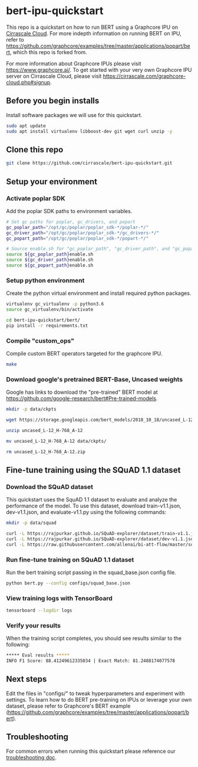 # bert-ipu-quickstart
This repo is a quickstart on how to run BERT using a Graphcore IPU on [Cirrascale Cloud](https://www.cirrascale.com).
For more indepth information on running BERT on IPU, refer to https://github.com/graphcore/examples/tree/master/applications/popart/bert, which this repo is forked from.

For more information about Graphcore IPUs please visit https://www.graphcore.ai/.
To get started with your very own Graphcore IPU server on Cirrascale Cloud, please visit https://cirrascale.com/graphcore-cloud.php#signup.


## Before you begin installs
Install software packages we will use for this quickstart.
```bash
sudo apt update
sudo apt install virtualenv libboost-dev git wget curl unzip -y
```


## Clone this repo
```bash
git clone https://github.com/cirrascale/bert-ipu-quickstart.git
```


## Setup your environment

### Activate poplar SDK
Add the poplar SDK paths to environment variables.
```bash
# Set gc paths for poplar, gc_drivers, and popart
gc_poplar_path="/opt/gc/poplar/poplar_sdk-*/poplar-*/"
gc_driver_path="/opt/gc/poplar/poplar_sdk-*/gc_drivers-*/"
gc_popart_path="/opt/gc/poplar/poplar_sdk-*/popart-*/"

# Source enable.sh for "gc_poplar_path", "gc_driver_path", and "gc_popart_path"
source ${gc_poplar_path}enable.sh
source ${gc_driver_path}enable.sh
source ${gc_popart_path}enable.sh
```

### Setup python environment
Create the python virtual environment and install required python packages.
```bash
virtualenv gc_virtualenv -p python3.6
source gc_virtualenv/bin/activate

cd bert-ipu-quickstart/bert/
pip install -r requirements.txt
```

### Compile "custom_ops"
Compile custom BERT operators targeted for the graphcore IPU.
```bash
make
```

### Download google's pretrained BERT-Base, Uncased weights
Google has links to download the "pre-trained" BERT model at https://github.com/google-research/bert#Pre-trained-models.
```bash
mkdir -p data/ckpts

wget https://storage.googleapis.com/bert_models/2018_10_18/uncased_L-12_H-768_A-12.zip

unzip uncased_L-12_H-768_A-12

mv uncased_L-12_H-768_A-12 data/ckpts/

rm uncased_L-12_H-768_A-12.zip
```


## Fine-tune training using the SQuAD 1.1 dataset

### Download the SQuAD dataset
This quickstart uses the SquAD 1.1 dataset to evaluate and analyze the performance of the model. To use this dataset, download train-v1.1.json, dev-v1.1.json, and evaluate-v1.1.py using the following commands:
```bash
mkdir -p data/squad

curl -L https://rajpurkar.github.io/SQuAD-explorer/dataset/train-v1.1.json -o data/squad/train-v1.1.json
curl -L https://rajpurkar.github.io/SQuAD-explorer/dataset/dev-v1.1.json -o data/squad/dev-v1.1.json
curl -L https://raw.githubusercontent.com/allenai/bi-att-flow/master/squad/evaluate-v1.1.py -o data/squad/evaluate-v1.1.py
```

### Run fine-tune training on SQuAD 1.1 dataset
Run the bert training script passing in the squad_base.json config file.
```bash
python bert.py --config configs/squad_base.json
```

### View training logs with TensorBoard
```bash
tensorboard --logdir logs
```

### Verify your results
When the training script completes, you should see results similar to the following:
```bash
***** Eval results *****
INFO F1 Score: 88.41249612335034 | Exact Match: 81.2488174077578
```


## Next steps
Edit the files in "configs/" to tweak hyperparameters and experiment with settings.
To learn how to do BERT pre-training on IPUs or leverage your own dataset, please refer to Graphcore's BERT example (https://github.com/graphcore/examples/tree/master/applications/popart/bert).


## Troubleshooting
For common errors when running this quickstart please reference our [troubleshooting doc](troubleshooting.md).
